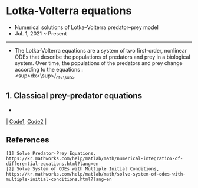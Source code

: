 # Lotka-Volterra equations
- Numerical solutions of Lotka–Volterra predator–prey model
- Jul. 1, 2021 ~ Present

----------
- The Lotka-Volterra equations are a system of two first-order, nonlinear ODEs that describe the populations of predators and prey in a biological system. Over time, the populations of the predators and prey change according to the equations :  
\<sup>dx<\sup>/<sub>dt<\sub>


## 1. Classical prey-predator equations
-
| [Code1](https://github.com/OH-Seoyoung/Lotka-Volterra_equations/blob/master/Classical_predator-prey/Classical_prey_predator_equations.m), [Code2]() |

## References
```
[1] Solve Predator-Prey Equations, https://kr.mathworks.com/help/matlab/math/numerical-integration-of-differential-equations.html?lang=en
[2] Solve System of ODEs with Multiple Initial Conditions, https://kr.mathworks.com/help/matlab/math/solve-system-of-odes-with-multiple-initial-conditions.html?lang=en
```
